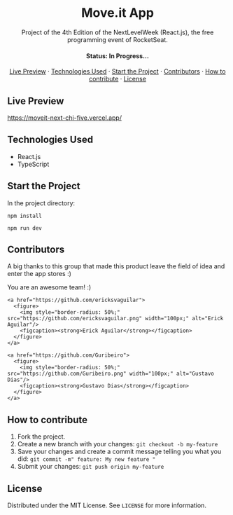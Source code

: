 <h1 align='center'>Move.it App</h1>

<p align='center'>Project of the 4th Edition of the NextLevelWeek (React.js), the free programming event of RocketSeat.</p>

<h4 align='center'>Status: In Progress...</h4>

<p align='center'>
  <a href='#live-preview'>Live Preview</a> ·
  <a href='#technologies-used'>Technologies Used</a> ·
  <a href='#start-the-project'>Start the Project</a> ·
  <a href='#contributors'>Contributors</a> ·
  <a href='#how-to-contribute'>How to contribute</a> ·
  <a href='#license'>License</a>
</p>

## Live Preview

https://moveit-next-chi-five.vercel.app/

## Technologies Used

- React.js
- TypeScript

## Start the Project

In the project directory:

`npm install`

`npm run dev`

## Contributors

A big thanks to this group that made this product leave the field of idea and enter the app stores :)

You are an awesome team! :)


    <a href="https://github.com/ericksvaguilar">
      <figure>
        <img style="border-radius: 50%;" src="https://github.com/ericksvaguilar.png" width="100px;" alt="Erick Aguilar"/>
        <figcaption><strong>Erick Aguilar</strong></figcaption>
      </figure>
    </a>

    <a href="https://github.com/Guribeiro">
      <figure>
        <img style="border-radius: 50%;" src="https://github.com/Guribeiro.png" width="100px;" alt="Gustavo Dias"/>
        <figcaption><strong>Gustavo Dias</strong></figcaption>
      </figure>
    </a>


## How to contribute

1. Fork the project.
2. Create a new branch with your changes: `git checkout -b my-feature`
3. Save your changes and create a commit message telling you what you did: `git commit -m" feature: My new feature "`
4. Submit your changes: `git push origin my-feature`

## License

Distributed under the MIT License. See `LICENSE` for more information.

